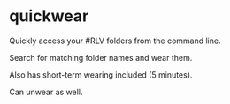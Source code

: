 # quickwear

Quickly access your #RLV folders from the command line.

Search for matching folder names and wear them.

Also has short-term wearing included (5 minutes).

Can unwear as well.
